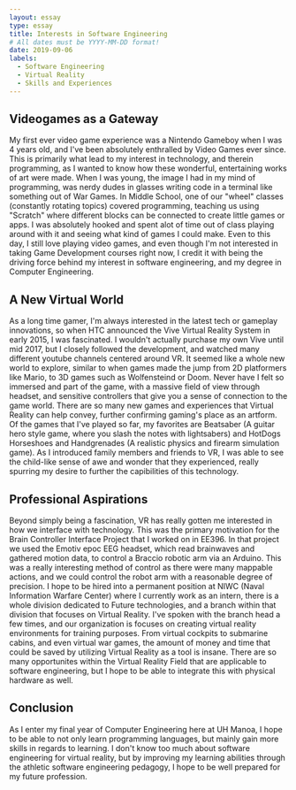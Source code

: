 ```yaml
---
layout: essay
type: essay
title: Interests in Software Engineering
# All dates must be YYYY-MM-DD format!
date: 2019-09-06
labels:
  - Software Engineering
  - Virtual Reality
  - Skills and Experiences
---
```


## Videogames as a Gateway
My first ever video game experience was a Nintendo Gameboy when I was 4 years old, and I've been absolutely enthralled by Video Games ever since. This is primarily what lead to my interest in technology, and therein programming, as I wanted to know how these wonderful, entertaining works of art were made. When I was young, the image I had in my mind of programming, was nerdy dudes in glasses writing code in a terminal like something out of War Games. In Middle School, one of our "wheel" classes (constantly rotating topics) covered programming, teaching us using "Scratch" where different blocks can be connected to create little games or apps. I was absolutely hooked and spent alot of time out of class playing around with it and seeing what kind of games I could make. Even to this day, I still love playing video games, and even though I'm not interested in taking Game Development courses right now, I credit it with being the driving force behind my interest in software engineering, and my degree in Computer Engineering. 

## A New Virtual World
As a long time gamer, I'm always interested in the latest tech or gameplay innovations, so when HTC announced the Vive Virtual Reality System in early 2015, I was fascinated. I wouldn't actually purchase my own Vive until mid 2017, but I closely followed the development, and watched many different youtube channels centered around VR. It seemed like a whole new world to explore, similar to when games made the jump from 2D platformers like Mario, to 3D games such as Wolfensteind or Doom. Never have I felt so immersed and part of the game, with a massive field of view through headset, and sensitive controllers that give you a sense of connection to the game world. There are so many new games and experiences that Virtual Reality can help convey, further confirming gaming's place as an artform. Of the games that I've played so far, my favorites are Beatsaber (A guitar hero style game, where you slash the notes with lightsabers) and HotDogs Horseshoes and Handgrenades (A realistic physics and firearm simulation game). As I introduced family members and friends to VR, I was able to see the child-like sense of awe and wonder that they experienced, really spurring my desire to further the capibilities of this technology.

## Professional Aspirations
Beyond simply being a fascination, VR has really gotten me interested in how we interface with technology. This was the primary motivation for the Brain Controller Interface Project that I worked on in EE396. In that project we used the Emotiv epoc EEG headset, which read brainwaves and gathered motion data, to control a Braccio robotic arm via an Arduino. This was a really interesting method of control as there were many mappable actions, and we could control the robot arm with a reasonable degree of precision. I hope to be hired into a permanent position at NIWC (Naval Information Warfare Center) where I currently work as an intern, there is a whole division dedicated to Future technologies, and a branch within that division that focuses on Virtual Reality. I've spoken with the branch head a few times, and our organization is focuses on creating virtual reality environments for training purposes. From virtual cockpits to submarine cabins, and even virtual war games, the amount of money and time that could be saved by utilizing Virtual Reality as a tool is insane. There are so many opportunites within the Virtual Reality Field that are applicable to software engineering, but I hope to be able to integrate this with physical hardware as well.

## Conclusion
As I enter my final year of Computer Engineering here at UH Manoa, I hope to be able to not only learn programming languages, but mainly gain more skills in regards to learning. I don't know too much about software engineering for virtual reality, but by improving my learning abilities through the athletic software engineering pedagogy, I hope to be well prepared for my future profession.
